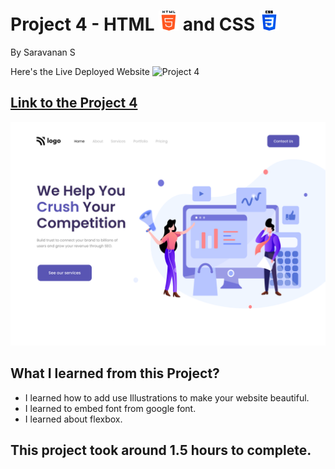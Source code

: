 # Project 4 - HTML ![html-5](./assets/html-5.png) and CSS ![css-3](./assets/css-3.png)

By Saravanan S

Here's the Live Deployed Website ![Project 4](https://img.shields.io/badge/Project-4-green)

## [Link to the Project 4](https://ineuron-project-04.netlify.app/) 

![Completed Website](./4.png)

## What I learned from this Project?
- I learned how to add use Illustrations to make your website beautiful.
- I learned to embed font from google font.
- I learned about flexbox.

## This project took around 1.5 hours to complete.